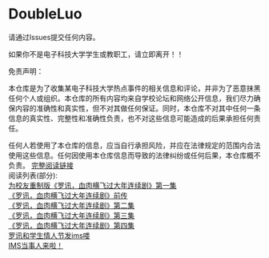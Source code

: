 # DoubleLuo

请通过Issues提交任何内容。

如果你不是电子科技大学学生或教职工，请立即离开！！

免责声明：

本仓库是为了收集某电子科技大学热点事件的相关信息和评论，并非为了恶意抹黑任何个人或组织。本仓库的所有内容均来自学校论坛和网络公开信息，我们尽力确保内容的准确性和真实性，但不对其做任何保证。同时，本仓库不对其中任何一条信息的真实性、完整性和准确性负责，也不对这些信息可能造成的后果承担任何责任。

任何人若使用了本仓库的信息，应当自行承担风险，并应在法律规定的范围内合法使用这些信息。任何因使用本仓库信息而导致的法律纠纷或任何后果，本仓库概不负责。
[完整阅读链接](https://github.com/fuckuestc/DoubleLuo/issues)  
阅读列表(部分):  
[为校友重制版《罗讯，血肉横飞过大年连续剧》第一集](https://github.com/fuckuestc/DoubleLuo/issues/1)  
[《罗讯，血肉横飞过大年连续剧》前传](https://github.com/fuckuestc/DoubleLuo/issues/2)  
[《罗讯，血肉横飞过大年连续剧》第二集](https://github.com/fuckuestc/DoubleLuo/issues/3)  
[《罗讯，血肉横飞过大年连续剧》第三集](https://github.com/fuckuestc/DoubleLuo/issues/4)  
[《罗讯，血肉横飞过大年连续剧》第四集](https://github.com/fuckuestc/DoubleLuo/issues/5)  
[罗讯和学生情人节发ims喽](https://github.com/fuckuestc/DoubleLuo/issues/9)  
[IMS当事人来啦！](https://github.com/fuckuestc/DoubleLuo/issues/12)  


